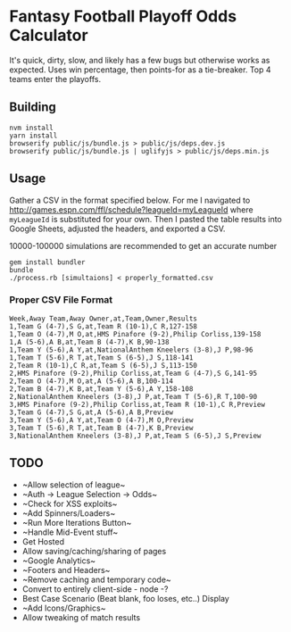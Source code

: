 # Fantasy Football Playoff Odds Calculator

It's quick, dirty, slow, and likely has a few bugs but otherwise works as expected.
Uses win percentage, then points-for as a tie-breaker. Top 4 teams enter
the playoffs.

## Building

```
nvm install
yarn install
browserify public/js/bundle.js > public/js/deps.dev.js
browserify public/js/bundle.js | uglifyjs > public/js/deps.min.js
```

## Usage

Gather a CSV in the format specified below. For me I navigated to http://games.espn.com/ffl/schedule?leagueId=myLeagueId where `myLeagueId` is substituted for your own.
Then I pasted the table results into Google Sheets, adjusted the headers, and exported a CSV.

10000-100000 simulations are recommended to get an accurate number

```
gem install bundler
bundle
./process.rb [simultaions] < properly_formatted.csv
```

### Proper CSV File Format

```csv
Week,Away Team,Away Owner,at,Team,Owner,Results
1,Team G (4-7),S G,at,Team R (10-1),C R,127-158
1,Team O (4-7),M O,at,HMS Pinafore (9-2),Philip Corliss,139-158
1,A (5-6),A B,at,Team B (4-7),K B,90-138
1,Team Y (5-6),A Y,at,NationalAnthem Kneelers (3-8),J P,98-96
1,Team T (5-6),R T,at,Team S (6-5),J S,118-141
2,Team R (10-1),C R,at,Team S (6-5),J S,113-150
2,HMS Pinafore (9-2),Philip Corliss,at,Team G (4-7),S G,141-95
2,Team O (4-7),M O,at,A (5-6),A B,100-114
2,Team B (4-7),K B,at,Team Y (5-6),A Y,158-108
2,NationalAnthem Kneelers (3-8),J P,at,Team T (5-6),R T,100-90
3,HMS Pinafore (9-2),Philip Corliss,at,Team R (10-1),C R,Preview
3,Team G (4-7),S G,at,A (5-6),A B,Preview
3,Team Y (5-6),A Y,at,Team O (4-7),M O,Preview
3,Team T (5-6),R T,at,Team B (4-7),K B,Preview
3,NationalAnthem Kneelers (3-8),J P,at,Team S (6-5),J S,Preview
```

## TODO

* ~Allow selection of league~
* ~Auth -> League Selection -> Odds~
* ~Check for XSS exploits~
* ~Add Spinners/Loaders~
* ~Run More Iterations Button~
* ~Handle Mid-Event stuff~
* Get Hosted
* Allow saving/caching/sharing of pages
* ~Google Analytics~
* ~Footers and Headers~
* ~Remove caching and temporary code~
* Convert to entirely client-side - node -?
* Best Case Scenario (Beat blank, foo loses, etc..) Display
* ~Add Icons/Graphics~
* Allow tweaking of match results
